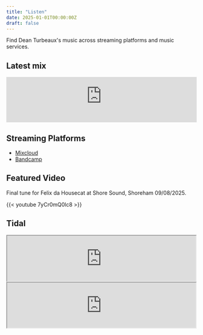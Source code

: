 ```yaml
---
title: "Listen"
date: 2025-01-01T00:00:00Z
draft: false
---
```


Find Dean Turbeaux's music across streaming platforms and music services.

## Latest mix

<iframe width="100%" height="120" src="https://player-widget.mixcloud.com/widget/iframe/?hide_cover=1&feed=%2Fdeanturbeaux%2Fasl3%2F" frameborder="0" allow="encrypted-media; fullscreen; autoplay; idle-detection; speaker-selection; web-share;" ></iframe>

## Streaming Platforms

- [Mixcloud](https://turbeaux.uk/mixcloud)
- [Bandcamp](https://deanturbeaux.bandcamp.com/)

## Featured Video

Final tune for Felix da Housecat at Shore Sound, Shoreham 09/08/2025.

{{< youtube 7yCr0mQ0lc8 >}}

## Tidal

<iframe src="https://embed.tidal.com/tracks/5409337" width="500" height="120" allow="encrypted-media; fullscreen; clipboard-write https://embed.tidal.com; web-share" sandbox="allow-same-origin allow-scripts allow-forms allow-popups allow-popups-to-escape-sandbox" style="color-scheme: light dark" title="TIDAL Embed Player"></iframe>

<iframe src="https://embed.tidal.com/tracks/13296159" width="500" height="120" allow="encrypted-media; fullscreen; clipboard-write https://embed.tidal.com; web-share" sandbox="allow-same-origin allow-scripts allow-forms allow-popups allow-popups-to-escape-sandbox" style="color-scheme: light dark" title="TIDAL Embed Player"></iframe>
